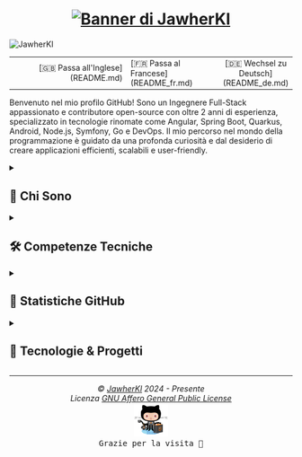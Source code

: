<h1 align="center">
  <a href="https://git.io/typing-svg">
    <img src="https://readme-typing-svg.demolab.com?font=Fira+Code&weight=700&size=25&duration=2000&pause=1000&color=0785fb&vCenter=true&random=false&width=500&height=30&lines=Ciao+%F0%9F%91%8B%F0%9F%8F%BB,+sono+Jawher;Ingegnere+del+Software+%F0%9F%91%A8%E2%80%8D%F0%9F%92%BB;Contributore+Open+Source+%F0%9F%9A%A9" alt="Banner di JawherKl" />
  </a>
</h1>

<p align="left" width="33%">
  <img src="https://komarev.com/ghpvc/?username=JawherKl&label=Visualizzazioni+profilo&color=084777&style=flat" alt="JawherKl" />
</p>

<table width="100%">
  <tr>
    <td align="right" width="60%">
      [🇬🇧 Passa all'Inglese](README.md)
    </td>
    <td align="left" width="60%">
      [🇫🇷 Passa al Francese](README_fr.md)
    </td>
    <td align="center" width="60%">
      [🇩🇪 Wechsel zu Deutsch](README_de.md)
    </td>
  </tr>
</table>

<p align="left">
Benvenuto nel mio profilo GitHub! Sono un Ingegnere Full-Stack appassionato e contributore open-source con oltre 2 anni di esperienza, specializzato in tecnologie rinomate come Angular, Spring Boot, Quarkus, Android, Node.js, Symfony, Go e DevOps. Il mio percorso nel mondo della programmazione è guidato da una profonda curiosità e dal desiderio di creare applicazioni efficienti, scalabili e user-friendly.
</p>

<details close>
<summary><h2>🌟 Chi Sono</h2></summary>
 
  - 💻 Specializzato in JS, PHP e Java, ma amo esplorare altre tecnologie e linguaggi.
  - 🚀 Sempre entusiasta di imparare nuove cose e affrontare sfide.
  - 🎓 Credo nel potere della condivisione della conoscenza e dell'open source.
</details>

<details close>
<summary><h2>🛠️ Competenze Tecniche</h2></summary>

  - **Backend:** Node.js, Express.js, NestJS, Go, Symfony.
  - **Frontend:** Angular, HTML, SCSS, CSS, Bootstrap.
  - **Linguaggi:** JavaScript, TypeScript, PHP, Python, Go, C++.
  - **Database:** PostgreSQL, MySQL, MongoDB, Firebase, SQLite.
  - **Strumenti:** Git, Docker, K8S, Jenkins, Lens, Kafka, Redis, Argocd, Portainer, ELK-Stack, Grafana, Graylog, Prometheus.
  - **Lingue:** Inglese, Francese, Tedesco, Italiano e Arabo.

<img src="assets/devTools.png" alt="Strumenti di sviluppo"/>
<br><br>
💡 Mi nutro di sfide e amo imparare nuove tecnologie per risolvere problemi complessi. Sono sempre disponibile per collaborare a progetti interessanti e contribuire alla comunità tech.
</details>
 
<details close>
<summary><h2>🔭 Statistiche GitHub</h2></summary>
  <p align="center">
   <img src="https://github-readme-stats.vercel.app/api/top-langs/?username=JawherKl&layout=compact&theme=algolia&langs_count=20" alt="Linguaggi più usati"/>&nbsp;&nbsp;&nbsp;
   <img src="https://github-readme-stats.vercel.app/api?username=JawherKl&show_icons=true&locale=en&show=prs_merged,prs_merged_percentage&theme=algolia" alt="Statistiche"/>
   <br><br>
   <img src="https://github-profile-trophy.vercel.app/?username=JawherKl&theme=algolia&column=5&margin-w=15&margin-h=15" alt="Trofei"/>
   <br><br>
   <img src="https://github-readme-streak-stats-git-main-davids-projects-ad77adcc.vercel.app/?user=JawherKl&theme=algolia&card_width=800" alt="Streak"/>
   <br><br>
   <img src="./profile-3d-contrib/profile-3d-contrib.svg" alt="Contributi 3D"/>
   <br><br>
   <img src="https://github-readme-activity-graph.vercel.app/graph/?username=JawherKl&bg_color=RRGGBBAA&title_color=00aeff&color=00aeff&line=00aeff&point=2ddc97&hide_border=true&custom_title=Grafico%20dei%20Contributi" alt="Grafico attività"/>
   <a href="https://app.daily.dev/jawher62"><img src="https://api.daily.dev/devcards/v2/Tflf66qLrhQ3HGtLrchsW.png?type=wide&r=5q2" width="652" alt="Dev Card"/></a>
   <p align="center">📫 Connettiamoci e creiamo qualcosa di straordinario insieme!</p>
  </p>
</details>

<details close>
<summary><h2>🚀 Tecnologie & Progetti</h2></summary>
Specializzato nello sviluppo di applicazioni scalabili, servizi backend e soluzioni DevOps con tecnologie moderne.

#### **💻 Sviluppo Backend (70%):**  
- **Node.js, Express.js, NestJS** - API RESTful & GraphQL efficienti e scalabili.  
- **Go (Golang)** - Servizi backend ad alte prestazioni.  
- **Symfony** - Applicazioni web robuste in PHP.

#### **☁️ DevOps & Cloud (15%):**
- **Kubernetes, Docker, ArgoCD, Jenkins** - Gestione CI/CD e applicazioni containerizzate.  
- **Kafka, Redis, ELK-Stack, Prometheus, Grafana** - Osservabilità e alta disponibilità.  

#### **🤖 AI & Large Language Models (LLM) (10%):**
- Sperimentazione con **LLM** per applicazioni AI.  
- Implementazione soluzioni **ML e AI** con Python e servizi cloud.

#### **🎨 Sviluppo Frontend (5%):**
- **Angular** - Applicazioni web dinamiche e interattive.    

💡 **Esplora i miei repository** per scoprire progetti con queste tecnologie!  
</details>

***

<p align="center">
  <i>&copy; <a href="https://github.com/JawherKl/">JawherKl</a> 2024 - Presente</i><br>
  <i>Licenza <a href="https://github.com/JawherKl/JawherKl/tree/master/LICENSE">GNU Affero General Public License</a></i><br>
  <a href="https://octodex.github.com/swagtocat/"><img src="assets/swagtocat.png" width="60" height="60" /></a><br>
  <kbd>Grazie per la visita 🙂</kbd>
</p>